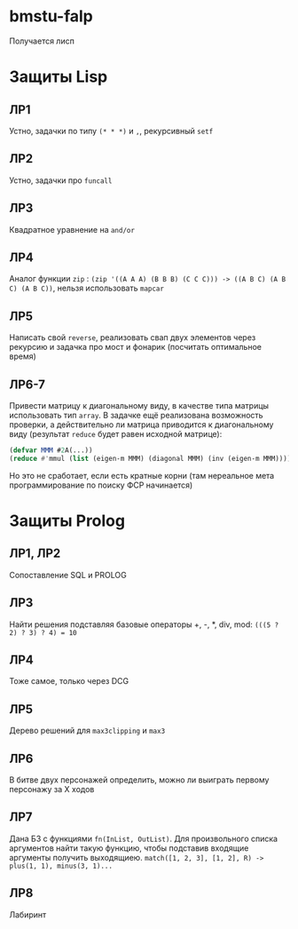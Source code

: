# bmstu-falp

Получается лисп

# Защиты Lisp

## ЛР1

Устно, задачки по типу `(* * *)` и `,`, рекурсивный `setf`

## ЛР2

Устно, задачки про `funcall`

## ЛР3

Квадратное уравнение на `and/or`

## ЛР4

Аналог функции `zip` :  `(zip '((A A A) (B B B) (C C C))) -> ((A B C) (A B C) (A B C))`, нельзя использовать `mapcar`

## ЛР5

Написать свой `reverse`, реализовать свап двух элементов через рекурсию и задачка про мост и фонарик (посчитать оптимальное время)

## ЛР6-7

Привести матрицу к диагональному виду, в качестве типа матрицы использовать тип `array`. В задачке ещё реализована возможность проверки, а действительно ли матрица приводится к диагональному виду (результат `reduce` будет равен исходной матрице):
```lisp
(defvar MMM #2A(...))
(reduce #'mmul (list (eigen-m MMM) (diagonal MMM) (inv (eigen-m MMM))))
```
Но это не сработает, если есть кратные корни (там нереальное мета программирование по поиску ФСР начинается)

# Защиты Prolog

## ЛР1, ЛР2

Сопоставление SQL и PROLOG

## ЛР3

Найти решения подставляя базовые операторы +, -, *, div, mod: `(((5 ? 2) ? 3) ? 4) = 10`

## ЛР4

Тоже самое, только через DCG

## ЛР5

Дерево решений для `max3clipping` и `max3`

## ЛР6

В битве двух персонажей определить, можно ли выиграть первому персонажу за X ходов

## ЛР7

Дана БЗ с функциями `fn(InList, OutList)`. Для произвольного списка аргументов найти такую функцию, чтобы подставив входящие аргументы получить выходящиею. `match([1, 2, 3], [1, 2], R) -> plus(1, 1), minus(3, 1)...`

## ЛР8

Лабиринт

